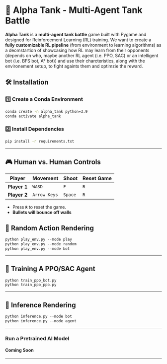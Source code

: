 # **🚀 Alpha Tank - Multi-Agent Tank Battle**
**Alpha Tank** is a **multi-agent tank battle** game built with Pygame and designed for Reinforcement Learning (RL) training. We want to create a **fully customizable RL pipeline** (from environment to learning algorithms) as a deomstartion of showcasing how RL may learn from their opponents (depends on who, maybe another RL agent (i.e. PPO, SAC) or an intelligent bot (i.e. BFS bot, A* bot)) and use their charcteristics, along with the environement setup, to fight againts them and optimzie the reward.

## **🛠 Installation**
### **1️⃣ Create a Conda Environment**
```bash
conda create -n alpha_tank python=3.9
conda activate alpha_tank
```

### **2️⃣ Install Dependencies**
```bash
pip install -r requirements.txt
```

---

## **🎮 Human vs. Human Controls**
| **Player** | **Movement** | **Shoot** | **Reset Game** |
|-----------|------------|---------|--------------|
| **Player 1** | `WASD` | `F` | `R` |
| **Player 2** | `Arrow Keys` | `Space` | `R` |

- Press **`R`** to reset the game.
- **Bullets will bounce off walls**


## **🤖 Random Action Rendering**
```python
python play_env.py --mode play
python play_env.py --mode random
python play_env.py --mode bot
```

---

## **🚀 Training A PPO/SAC Agent**
```python
python train_ppo_bot.py
python train_ppo_ppo.py
```

---
## **🤖 Inference Rendering**
```python
python inference.py --mode bot
python inference.py --mode agent
```

---
### **Run a Pretrained AI Model**
#### Coming Soon
---
